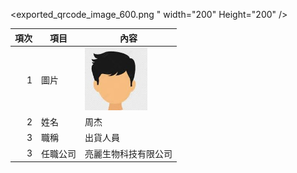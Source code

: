<exported_qrcode_image_600.png  " width="200" Height="200" />

| 項次 | 項目 | 內容 |
|----:|------|------|
|1 | 圖片 | <img src="people.jpg" width="100" Height="100" />
|2 | 姓名 | 周杰 |
|3 | 職稱 | 出貨人員|
|3 | 任職公司 | 亮麗生物科技有限公司 |
